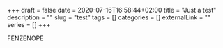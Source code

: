 +++ 
draft = false
date = 2020-07-16T16:58:44+02:00
title = "Just a test"
description = ""
slug = "test" 
tags = []
categories = []
externalLink = ""
series = []
+++

FENZENOPE
